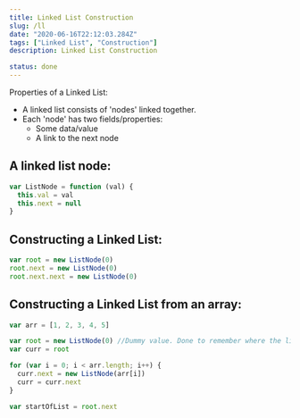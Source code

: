 ```yaml
---
title: Linked List Construction
slug: /ll
date: "2020-06-16T22:12:03.284Z"
tags: ["Linked List", "Construction"]
description: Linked List Construction

status: done
---
```


Properties of a Linked List:

- A linked list consists of 'nodes' linked together.
- Each 'node' has two fields/properties:
  - Some data/value
  - A link to the next node

## A linked list node:

```javascript
var ListNode = function (val) {
  this.val = val
  this.next = null
}
```

## Constructing a Linked List:

```javascript
var root = new ListNode(0)
root.next = new ListNode(0)
root.next.next = new ListNode(0)
```

## Constructing a Linked List from an array:

```javascript
var arr = [1, 2, 3, 4, 5]

var root = new ListNode(0) //Dummy value. Done to remember where the linked list actually starts from.
var curr = root

for (var i = 0; i < arr.length; i++) {
  curr.next = new ListNode(arr[i])
  curr = curr.next
}

var startOfList = root.next
```
